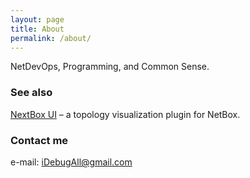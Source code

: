 ```yaml
---
layout: page
title: About
permalink: /about/
---
```


NetDevOps, Programming, and Common Sense.

### See also

[NextBox UI](https://github.com/iDebugAll/nextbox-ui-plugin) – a topology visualization plugin for NetBox.

### Contact me

e-mail: [iDebugAll@gmail.com](mailto:idebugall@gmail.com)
